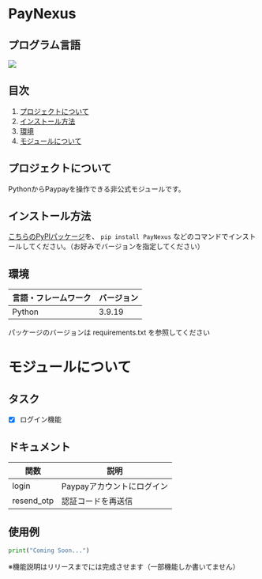 # PayNexus

## プログラム言語

<!-- シールド一覧 -->
<!-- 該当するプロジェクトの中から任意のものを選ぶ-->
<p style="display: inline">
  <img src="https://img.shields.io/badge/-Python-F2C63C.svg?logo=python&style=for-the-badge">
</p>

## 目次

1. [プロジェクトについて](#プロジェクトについて)
2. [インストール方法](#インストール方法)
3. [環境](#環境)
4. [モジュールについて](#モジュールについて)

## プロジェクトについて

PythonからPaypayを操作できる非公式モジュールです。

## インストール方法
[こちらのPyPIパッケージ](https://pypi.org/project/PayNexus/)を、
```pip install PayNexus```
などのコマンドでインストールしてください。（お好みでバージョンを指定してください）


## 環境

<!-- 言語、フレームワーク、ミドルウェア、インフラの一覧とバージョンを記載 -->

| 言語・フレームワーク  | バージョン |
| --------------------- | ---------- |
| Python                | 3.9.19     |

パッケージのバージョンは requirements.txt を参照してください

# モジュールについて
## タスク
- [x] ログイン機能

## ドキュメント
| 関数  | 説明 |
| --------------------- | ---------- |
|login|Paypayアカウントにログイン|
|resend_otp|認証コードを再送信|

## 使用例
```python
print("Coming Soon...")
```

※機能説明はリリースまでには完成させます（一部機能しか書いてません）
